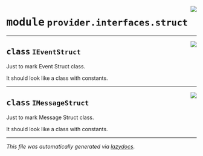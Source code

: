 <!-- markdownlint-disable -->

<a href="../../th2_data_services/provider/interfaces/struct.py#L0"><img align="right" style="float:right;" src="https://img.shields.io/badge/-source-cccccc?style=flat-square"></a>

# <kbd>module</kbd> `provider.interfaces.struct`






---

<a href="../../th2_data_services/provider/interfaces/struct.py#L18"><img align="right" style="float:right;" src="https://img.shields.io/badge/-source-cccccc?style=flat-square"></a>

## <kbd>class</kbd> `IEventStruct`
Just to mark Event Struct class. 

It should look like a class with constants. 





---

<a href="../../th2_data_services/provider/interfaces/struct.py#L25"><img align="right" style="float:right;" src="https://img.shields.io/badge/-source-cccccc?style=flat-square"></a>

## <kbd>class</kbd> `IMessageStruct`
Just to mark Message Struct class. 

It should look like a class with constants. 







---

_This file was automatically generated via [lazydocs](https://github.com/ml-tooling/lazydocs)._
